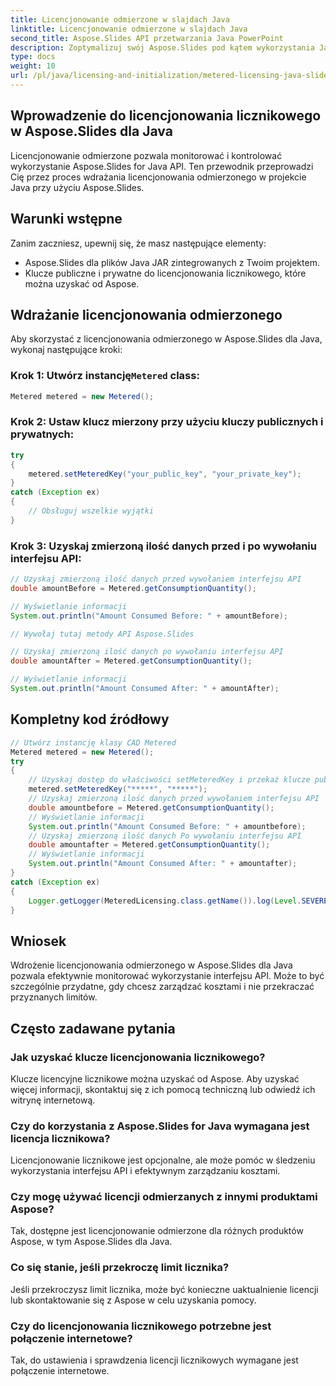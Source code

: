 ```yaml
---
title: Licencjonowanie odmierzone w slajdach Java
linktitle: Licencjonowanie odmierzone w slajdach Java
second_title: Aspose.Slides API przetwarzania Java PowerPoint
description: Zoptymalizuj swój Aspose.Slides pod kątem wykorzystania Java dzięki licencjonowaniu odmierzanemu. Dowiedz się, jak to skonfigurować i monitorować wykorzystanie interfejsu API.
type: docs
weight: 10
url: /pl/java/licensing-and-initialization/metered-licensing-java-slides/
---
```


## Wprowadzenie do licencjonowania licznikowego w Aspose.Slides dla Java

Licencjonowanie odmierzone pozwala monitorować i kontrolować wykorzystanie Aspose.Slides for Java API. Ten przewodnik przeprowadzi Cię przez proces wdrażania licencjonowania odmierzonego w projekcie Java przy użyciu Aspose.Slides. 

## Warunki wstępne

Zanim zaczniesz, upewnij się, że masz następujące elementy:

- Aspose.Slides dla plików Java JAR zintegrowanych z Twoim projektem.
- Klucze publiczne i prywatne do licencjonowania licznikowego, które można uzyskać od Aspose.

## Wdrażanie licencjonowania odmierzonego

Aby skorzystać z licencjonowania odmierzonego w Aspose.Slides dla Java, wykonaj następujące kroki:

###  Krok 1: Utwórz instancję`Metered` class:

```java
Metered metered = new Metered();
```

### Krok 2: Ustaw klucz mierzony przy użyciu kluczy publicznych i prywatnych:

```java
try
{
	metered.setMeteredKey("your_public_key", "your_private_key");
}
catch (Exception ex)
{
	// Obsługuj wszelkie wyjątki
}
```

### Krok 3: Uzyskaj zmierzoną ilość danych przed i po wywołaniu interfejsu API:

```java
// Uzyskaj zmierzoną ilość danych przed wywołaniem interfejsu API
double amountBefore = Metered.getConsumptionQuantity();

// Wyświetlanie informacji
System.out.println("Amount Consumed Before: " + amountBefore);

// Wywołaj tutaj metody API Aspose.Slides

// Uzyskaj zmierzoną ilość danych po wywołaniu interfejsu API
double amountAfter = Metered.getConsumptionQuantity();

// Wyświetlanie informacji
System.out.println("Amount Consumed After: " + amountAfter);
```
## Kompletny kod źródłowy
```java
// Utwórz instancję klasy CAD Metered
Metered metered = new Metered();
try
{
	// Uzyskaj dostęp do właściwości setMeteredKey i przekaż klucze publiczne i prywatne jako parametry
	metered.setMeteredKey("*****", "*****");
	// Uzyskaj zmierzoną ilość danych przed wywołaniem interfejsu API
	double amountbefore = Metered.getConsumptionQuantity();
	// Wyświetlanie informacji
	System.out.println("Amount Consumed Before: " + amountbefore);
	// Uzyskaj zmierzoną ilość danych Po wywołaniu interfejsu API
	double amountafter = Metered.getConsumptionQuantity();
	// Wyświetlanie informacji
	System.out.println("Amount Consumed After: " + amountafter);
}
catch (Exception ex)
{
	Logger.getLogger(MeteredLicensing.class.getName()).log(Level.SEVERE, null, ex);
}
```

## Wniosek

Wdrożenie licencjonowania odmierzonego w Aspose.Slides dla Java pozwala efektywnie monitorować wykorzystanie interfejsu API. Może to być szczególnie przydatne, gdy chcesz zarządzać kosztami i nie przekraczać przyznanych limitów.

## Często zadawane pytania

### Jak uzyskać klucze licencjonowania licznikowego?

Klucze licencyjne licznikowe można uzyskać od Aspose. Aby uzyskać więcej informacji, skontaktuj się z ich pomocą techniczną lub odwiedź ich witrynę internetową.

### Czy do korzystania z Aspose.Slides for Java wymagana jest licencja licznikowa?

Licencjonowanie licznikowe jest opcjonalne, ale może pomóc w śledzeniu wykorzystania interfejsu API i efektywnym zarządzaniu kosztami.

### Czy mogę używać licencji odmierzanych z innymi produktami Aspose?

Tak, dostępne jest licencjonowanie odmierzone dla różnych produktów Aspose, w tym Aspose.Slides dla Java.

### Co się stanie, jeśli przekroczę limit licznika?

Jeśli przekroczysz limit licznika, może być konieczne uaktualnienie licencji lub skontaktowanie się z Aspose w celu uzyskania pomocy.

### Czy do licencjonowania licznikowego potrzebne jest połączenie internetowe?

Tak, do ustawienia i sprawdzenia licencji licznikowych wymagane jest połączenie internetowe.
